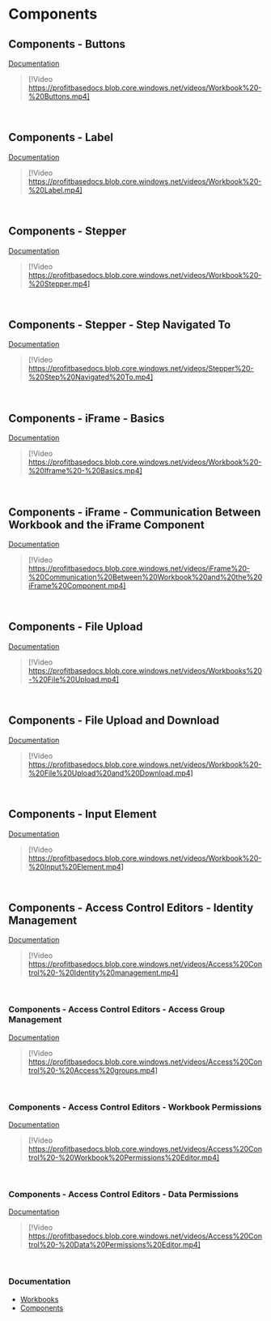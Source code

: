 
# Components

##  Components - Buttons
[Documentation](../../docs/workbooks/components/uielements/button.md)


> [!Video https://profitbasedocs.blob.core.windows.net/videos/Workbook%20-%20Buttons.mp4]

<br/>

##  Components - Label
[Documentation](../../docs/workbooks/components/uielements/label.md)

> [!Video https://profitbasedocs.blob.core.windows.net/videos/Workbook%20-%20Label.mp4]

<br/>

##  Components - Stepper
[Documentation](../../docs/workbooks/components/uielements/stepper.md)

> [!Video https://profitbasedocs.blob.core.windows.net/videos/Workbook%20-%20Stepper.mp4]

<br/>

##  Components - Stepper - Step Navigated To
[Documentation](../../docs/workbooks/components/uielements/stepper.md)

> [!Video https://profitbasedocs.blob.core.windows.net/videos/Stepper%20-%20Step%20Navigated%20To.mp4]

<br/>

##  Components - iFrame - Basics
[Documentation](../../docs/workbooks/components/uielements/iframe.md)

> [!Video https://profitbasedocs.blob.core.windows.net/videos/Workbook%20-%20Iframe%20-%20Basics.mp4]

<br/>

##  Components - iFrame - Communication Between Workbook and the iFrame Component
[Documentation](../../docs/workbooks/components/uielements/iframe.md)

> [!Video https://profitbasedocs.blob.core.windows.net/videos/iFrame%20-%20Communication%20Between%20Workbook%20and%20the%20iFrame%20Component.mp4]

<br/>

##  Components - File Upload
[Documentation](../../docs/workbooks/components/uielements/fileupload.md)

> [!Video https://profitbasedocs.blob.core.windows.net/videos/Workbooks%20-%20File%20Upload.mp4]

<br/>

##  Components - File Upload and Download
[Documentation](../../docs/workbooks/components/uielements/fileupload.md)

> [!Video https://profitbasedocs.blob.core.windows.net/videos/Workbook%20-%20File%20Upload%20and%20Download.mp4]

<br/>

##  Components - Input Element
[Documentation](../../docs/workbooks/components/inputelement.md)

> [!Video https://profitbasedocs.blob.core.windows.net/videos/Workbook%20-%20Input%20Element.mp4]

<br/>


##  Components - Access Control Editors - Identity Management
[Documentation](../../docs/workbooks/components/accesscontrol/identitymanagement.md)

> [!Video https://profitbasedocs.blob.core.windows.net/videos/Access%20Control%20-%20Identity%20management.mp4]

<br/>


###  Components - Access Control Editors - Access Group Management
[Documentation](../../docs/workbooks/components/accesscontrol/accessgroupman.md)

> [!Video https://profitbasedocs.blob.core.windows.net/videos/Access%20Control%20-%20Access%20groups.mp4]

<br/>


###  Components - Access Control Editors - Workbook Permissions
[Documentation](../../docs/workbooks/components/accesscontrol/workbookperm.md)

> [!Video https://profitbasedocs.blob.core.windows.net/videos/Access%20Control%20-%20Workbook%20Permissions%20Editor.mp4]

<br/>


###  Components - Access Control Editors - Data Permissions
[Documentation](../../docs/workbooks/components/accesscontrol/dataperm.md)

> [!Video https://profitbasedocs.blob.core.windows.net/videos/Access%20Control%20-%20Data%20Permissions%20Editor.mp4]

<br/>




### Documentation 

* [Workbooks](../../docs/workbooks.md)
* [Components](../../docs/workbooks/components.md)